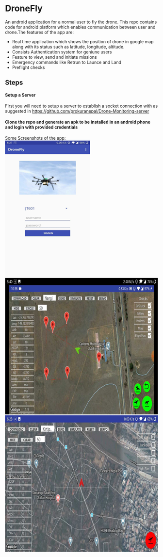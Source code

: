 # DroneFly
An android application for a normal user to fly the drone. This repo contains code for android platform which enables communication between user and drone.The features of the app are:
* Real time application which shows the position of drone in google map along with its status such as latitude, longitude, altitude.
* Consists Authentication system for geniune users
* Feature to view, send and initiate missions
* Emergency commands like Retrun to Launce and Land
* Preflight checks 

## Steps 

#### Setup a Server
First you will need to setup a server to establish a socket connection with as suggested in <a> https://github.com/prokuranepal/Drone-Monitoring-server</a>

#### Clone the repo and generate an apk to be installed in an android phone and login with provided credentials

Some Screenshots of the app:
<br>
<img src="login.jpg" width="280" height="450"/>
<br>
<img src="mission.jpg" width="700" height="450"/>
<br>
<img src="general.jpg" width="700" height="450" />



